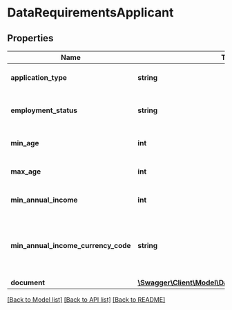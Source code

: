 # DataRequirementsApplicant

## Properties
Name | Type | Description | Notes
------------ | ------------- | ------------- | -------------
**application_type** | **string** | Type of the card application | 
**employment_status** | **string** | Employment status of the applicant | [optional] 
**min_age** | **int** | Minimum age of applicant | [optional] 
**max_age** | **int** | Maximum age of applicant | [optional] 
**min_annual_income** | **int** | Minimum annual income | [optional] 
**min_annual_income_currency_code** | **string** | ISO-4217 3 characters currency code for minimum annual income | [optional] [default to 'MYR']
**document** | [**\Swagger\Client\Model\DataRequirementsDocument[]**](DataRequirementsDocument.md) |  | [optional] 

[[Back to Model list]](../../README.md#documentation-for-models) [[Back to API list]](../../README.md#documentation-for-api-endpoints) [[Back to README]](../../README.md)

